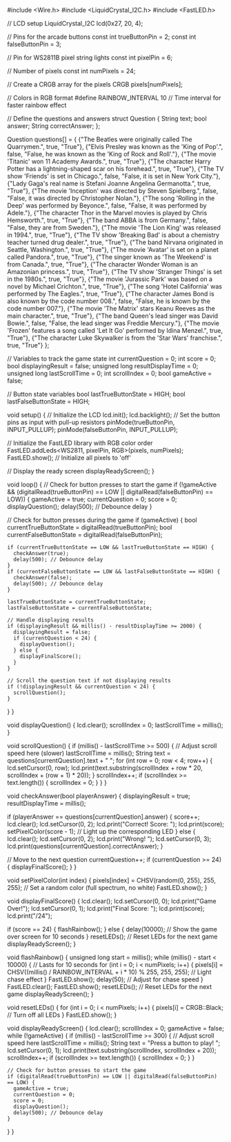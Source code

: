 #include <Wire.h>
#include <LiquidCrystal_I2C.h>
#include <FastLED.h>

// LCD setup
LiquidCrystal_I2C lcd(0x27, 20, 4);

// Pins for the arcade buttons
const int trueButtonPin = 2;
const int falseButtonPin = 3;

// Pin for WS2811B pixel string lights
const int pixelPin = 6;

// Number of pixels
const int numPixels = 24;

// Create a CRGB array for the pixels
CRGB pixels[numPixels];

// Colors in RGB format
#define RAINBOW_INTERVAL 10 // Time interval for faster rainbow effect

// Define the questions and answers
struct Question {
  String text;
  bool answer;
  String correctAnswer;
};

Question questions[] = {
  {"The Beatles were originally called The Quarrymen.", true, "True"},
  {"Elvis Presley was known as the 'King of Pop'.", false, "False, he was known as the 'King of Rock and Roll'."},
  {"The movie 'Titanic' won 11 Academy Awards.", true, "True"},
  {"The character Harry Potter has a lightning-shaped scar on his forehead.", true, "True"},
  {"The TV show 'Friends' is set in Chicago.", false, "False, it is set in New York City."},
  {"Lady Gaga's real name is Stefani Joanne Angelina Germanotta.", true, "True"},
  {"The movie 'Inception' was directed by Steven Spielberg.", false, "False, it was directed by Christopher Nolan."},
  {"The song 'Rolling in the Deep' was performed by Beyonce.", false, "False, it was performed by Adele."},
  {"The character Thor in the Marvel movies is played by Chris Hemsworth.", true, "True"},
  {"The band ABBA is from Germany.", false, "False, they are from Sweden."},
  {"The movie 'The Lion King' was released in 1994.", true, "True"},
  {"The TV show 'Breaking Bad' is about a chemistry teacher turned drug dealer.", true, "True"},
  {"The band Nirvana originated in Seattle, Washington.", true, "True"},
  {"The movie 'Avatar' is set on a planet called Pandora.", true, "True"},
  {"The singer known as 'The Weekend' is from Canada.", true, "True"},
  {"The character Wonder Woman is an Amazonian princess.", true, "True"},
  {"The TV show 'Stranger Things' is set in the 1980s.", true, "True"},
  {"The movie 'Jurassic Park' was based on a novel by Michael Crichton.", true, "True"},
  {"The song 'Hotel California' was performed by The Eagles.", true, "True"},
  {"The character James Bond is also known by the code number 008.", false, "False, he is known by the code number 007."},
  {"The movie 'The Matrix' stars Keanu Reeves as the main character.", true, "True"},
  {"The band Queen's lead singer was David Bowie.", false, "False, the lead singer was Freddie Mercury."},
  {"The movie 'Frozen' features a song called 'Let It Go' performed by Idina Menzel.", true, "True"},
  {"The character Luke Skywalker is from the 'Star Wars' franchise.", true, "True"}
};

// Variables to track the game state
int currentQuestion = 0;
int score = 0;
bool displayingResult = false;
unsigned long resultDisplayTime = 0;
unsigned long lastScrollTime = 0;
int scrollIndex = 0;
bool gameActive = false;

// Button state variables
bool lastTrueButtonState = HIGH;
bool lastFalseButtonState = HIGH;

void setup() {
  // Initialize the LCD
  lcd.init();
  lcd.backlight();
  // Set the button pins as input with pull-up resistors
  pinMode(trueButtonPin, INPUT_PULLUP);
  pinMode(falseButtonPin, INPUT_PULLUP);

  // Initialize the FastLED library with RGB color order
  FastLED.addLeds<WS2811, pixelPin, RGB>(pixels, numPixels);
  FastLED.show(); // Initialize all pixels to 'off'

  // Display the ready screen
  displayReadyScreen();
}

void loop() {
  // Check for button presses to start the game
  if (!gameActive && (digitalRead(trueButtonPin) == LOW || digitalRead(falseButtonPin) == LOW)) {
    gameActive = true;
    currentQuestion = 0;
    score = 0;
    displayQuestion();
    delay(500); // Debounce delay
  }

  // Check for button presses during the game
  if (gameActive) {
    bool currentTrueButtonState = digitalRead(trueButtonPin);
    bool currentFalseButtonState = digitalRead(falseButtonPin);

    if (currentTrueButtonState == LOW && lastTrueButtonState == HIGH) {
      checkAnswer(true);
      delay(500); // Debounce delay
    }
    if (currentFalseButtonState == LOW && lastFalseButtonState == HIGH) {
      checkAnswer(false);
      delay(500); // Debounce delay
    }

    lastTrueButtonState = currentTrueButtonState;
    lastFalseButtonState = currentFalseButtonState;

    // Handle displaying results
    if (displayingResult && millis() - resultDisplayTime >= 2000) {
      displayingResult = false;
      if (currentQuestion < 24) {
        displayQuestion();
      } else {
        displayFinalScore();
      }
    }

    // Scroll the question text if not displaying results
    if (!displayingResult && currentQuestion < 24) {
      scrollQuestion();
    }
  }
}

void displayQuestion() {
  lcd.clear();
  scrollIndex = 0;
  lastScrollTime = millis();
}

void scrollQuestion() {
  if (millis() - lastScrollTime >= 500) { // Adjust scroll speed here (slower)
    lastScrollTime = millis();
    String text = questions[currentQuestion].text + " ";
    for (int row = 0; row < 4; row++) {
      lcd.setCursor(0, row);
      lcd.print(text.substring(scrollIndex + row * 20, scrollIndex + (row + 1) * 20));
    }
    scrollIndex++;
    if (scrollIndex >= text.length()) {
      scrollIndex = 0;
    }
  }
}

void checkAnswer(bool playerAnswer) {
  displayingResult = true;
  resultDisplayTime = millis();

  if (playerAnswer == questions[currentQuestion].answer) {
    score++;
    lcd.clear();
    lcd.setCursor(0, 2);
    lcd.print("Correct! Score: ");
    lcd.print(score);
    setPixelColor(score - 1); // Light up the corresponding LED
  } else {
    lcd.clear();
    lcd.setCursor(0, 2);
    lcd.print("Wrong! ");
    lcd.setCursor(0, 3);
    lcd.print(questions[currentQuestion].correctAnswer);
  }

  // Move to the next question
  currentQuestion++;
  if (currentQuestion >= 24) {
    displayFinalScore();
  }
}

void setPixelColor(int index) {
  pixels[index] = CHSV(random(0, 255), 255, 255); // Set a random color (full spectrum, no white)
  FastLED.show();
}

void displayFinalScore() {
  lcd.clear();
  lcd.setCursor(0, 0);
  lcd.print("Game Over!");
  lcd.setCursor(0, 1);
  lcd.print("Final Score: ");
  lcd.print(score);
  lcd.print("/24");

  if (score == 24) {
    flashRainbow();
  } else {
    delay(10000); // Show the game over screen for 10 seconds
  }
  resetLEDs(); // Reset LEDs for the next game
  displayReadyScreen();
}

void flashRainbow() {
  unsigned long start = millis();
  while (millis() - start < 10000) { // Lasts for 10 seconds
    for (int i = 0; i < numPixels; i++) {
      pixels[i] = CHSV((millis() / RAINBOW_INTERVAL + i * 10) % 255, 255, 255); // Light chase effect
    }
    FastLED.show();
    delay(50); // Adjust for chase speed
  }
  FastLED.clear();
  FastLED.show();
  resetLEDs(); // Reset LEDs for the next game
  displayReadyScreen();
}

void resetLEDs() {
  for (int i = 0; i < numPixels; i++) {
    pixels[i] = CRGB::Black; // Turn off all LEDs
  }
  FastLED.show();
}

void displayReadyScreen() {
  lcd.clear();
  scrollIndex = 0;
  gameActive = false;
  while (!gameActive) {
    if (millis() - lastScrollTime >= 300) { // Adjust scroll speed here
      lastScrollTime = millis();
      String text = "Press a button to play! ";
      lcd.setCursor(0, 1);
      lcd.print(text.substring(scrollIndex, scrollIndex + 20));
      scrollIndex++;
      if (scrollIndex >= text.length()) {
        scrollIndex = 0;
      }
    }

    // Check for button presses to start the game
    if (digitalRead(trueButtonPin) == LOW || digitalRead(falseButtonPin) == LOW) {
      gameActive = true;
      currentQuestion = 0;
      score = 0;
      displayQuestion();
      delay(500); // Debounce delay
    }
  }
}
